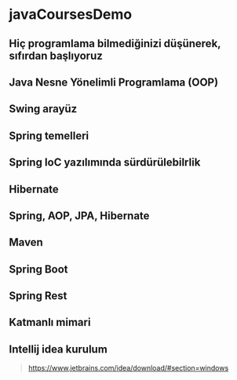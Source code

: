# javaCoursesDemo

## Hiç programlama bilmediğinizi düşünerek, sıfırdan başlıyoruz
## Java Nesne Yönelimli Programlama (OOP)
## Swing arayüz
## Spring temelleri
## Spring IoC yazılımında sürdürülebilrlik
## Hibernate
## Spring, AOP, JPA, Hibernate
## Maven
## Spring Boot
## Spring Rest
## Katmanlı mimari
## Intellij idea kurulum
> https://www.jetbrains.com/idea/download/#section=windows
